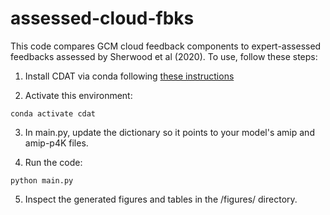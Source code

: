 # assessed-cloud-fbks

This code compares GCM cloud feedback components to expert-assessed feedbacks assessed by Sherwood et al (2020). To use, follow these steps:

1. Install CDAT via conda following [these instructions](https://github.com/CDAT/cdat/wiki/install#installing-latest-cdat---821)

2. Activate this environment:
```
conda activate cdat
```

3. In main.py, update the dictionary so it points to your model's amip and amip-p4K files.

4. Run the code:
```
python main.py
```

5. Inspect the generated figures and tables in the /figures/ directory.
